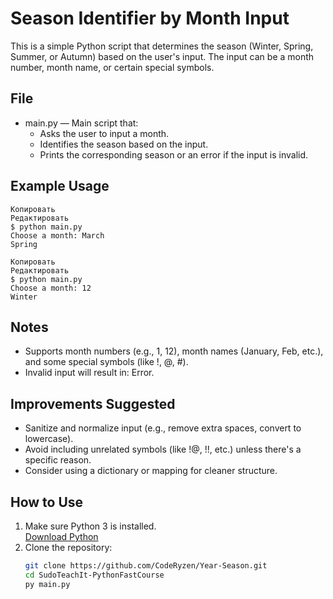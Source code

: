 # Season Identifier by Month Input
This is a simple Python script that determines the season (Winter, Spring, Summer, or Autumn) based on the user's input. The input can be a month number, month name, or certain special symbols.

## File
- main.py — Main script that:
  - Asks the user to input a month.
  - Identifies the season based on the input.
  - Prints the corresponding season or an error if the input is invalid.

## Example Usage
```
Копировать
Редактировать
$ python main.py
Choose a month: March
Spring
```
```
Копировать
Редактировать
$ python main.py
Choose a month: 12
Winter
```

## Notes
- Supports month numbers (e.g., 1, 12), month names (January, Feb, etc.), and some special symbols (like !, @, #).
- Invalid input will result in: Error.

## Improvements Suggested
- Sanitize and normalize input (e.g., remove extra spaces, convert to lowercase).
- Avoid including unrelated symbols (like !@, !!, etc.) unless there's a specific reason.
- Consider using a dictionary or mapping for cleaner structure.

## How to Use
1. Make sure Python 3 is installed.  
   [Download Python](https://www.python.org/downloads/)
2. Clone the repository:
   ```bash
   git clone https://github.com/CodeRyzen/Year-Season.git
   cd SudoTeachIt-PythonFastCourse
   py main.py
   ```

